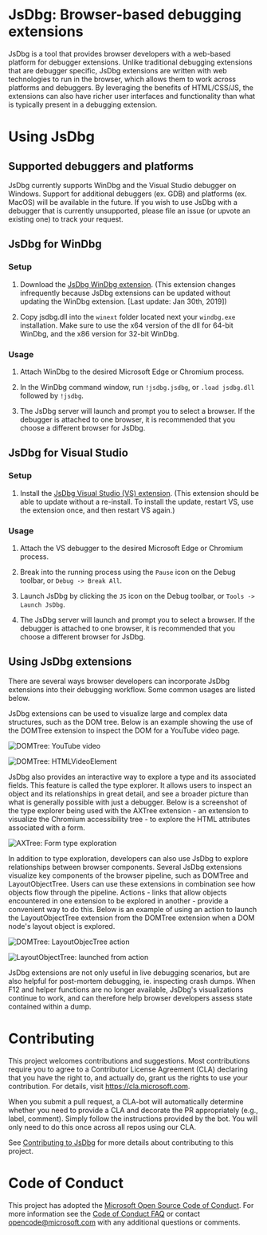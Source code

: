 # JsDbg: Browser-based debugging extensions
JsDbg is a tool that provides browser developers with a web-based platform for debugger extensions. Unlike traditional debugging extensions that are debugger specific, JsDbg extensions are written with web technologies to run in the browser, which allows them to work across platforms and debuggers. By leveraging the benefits of HTML/CSS/JS, the extensions can also have richer user interfaces and functionality than what is typically present in a debugging extension.

# Using JsDbg

## Supported debuggers and platforms

JsDbg currently supports WinDbg and the Visual Studio debugger on Windows. Support for additional debuggers (ex. GDB) and platforms (ex. MacOS) will be available in the future. If you wish to use JsDbg with a debugger that is currently unsupported, please file an issue (or upvote an existing one) to track your request.

## JsDbg for WinDbg

### Setup

1. Download the [JsDbg WinDbg extension](https://aka.ms/jsdbg-windbg). (This extension changes infrequently because JsDbg extensions can be updated without updating the WinDbg extension. [Last update: Jan 30th, 2019])

2. Copy jsdbg.dll into the `winext` folder located next your `windbg.exe` installation. Make sure to use the x64 version of the dll for 64-bit WinDbg, and the x86 version for 32-bit WinDbg.

### Usage

1. Attach WinDbg to the desired Microsoft Edge or Chromium process.

2. In the WinDbg command window, run `!jsdbg.jsdbg`, or `.load jsdbg.dll` followed by `!jsdbg`.

3. The JsDbg server will launch and prompt you to select a browser. If the debugger is attached to one browser, it is recommended that you choose a different browser for JsDbg.

## JsDbg for Visual Studio

### Setup

1. Install the [JsDbg Visual Studio (VS) extension](https://aka.ms/jsdbg-visualstudio). (This extension should be able to update without a re-install. To install the update, restart VS, use the extension once, and then restart VS again.)

### Usage

1. Attach the VS debugger to the desired Microsoft Edge or Chromium process.

2. Break into the running process using the `Pause` icon on the Debug toolbar, or `Debug -> Break All`.

3. Launch JsDbg by clicking the `JS` icon on the Debug toolbar, or `Tools -> Launch JsDbg`.

4. The JsDbg server will launch and prompt you to select a browser. If the debugger is attached to one browser, it is recommended that you choose a different browser for JsDbg.

## Using JsDbg extensions

There are several ways browser developers can incorporate JsDbg extensions into their debugging workflow. Some common usages are listed below.

JsDbg extensions can be used to visualize large and complex data structures, such as the DOM tree. Below is an example showing the use of the DOMTree extension to inspect the DOM for a YouTube video page.

![DOMTree: YouTube video](./readme/domtree_1.png "DOMTree: YouTube video")

![DOMTree: HTMLVideoElement](./readme/domtree_2.png "DOMTree: HTMLVideoElement")


JsDbg also provides an interactive way to explore a type and its associated fields. This feature is called the type explorer. It allows users to inspect an object and its relationships in great detail, and see a broader picture than what is generally possible with just a debugger. Below is a screenshot of the type explorer being used with the AXTree extension - an extension to visualize the Chromium accessibility tree - to explore the HTML attributes associated with a form.

![AXTree: Form type exploration](./readme/axtree_1.png "AXTree: Form type exploration")


In addition to type exploration, developers can also use JsDbg to explore relationships between browser components. Several JsDbg extensions visualize key components of the browser pipeline, such as DOMTree and LayoutObjectTree. Users can use these extensions in combination see how objects flow through the pipeline. Actions - links that allow objects encountered in one extension to be explored in another - provide a convenient way to do this. Below is an example of using an action to launch the LayoutObjectTree extension from the DOMTree extension when a DOM node's layout object is explored.

![DOMTree: LayoutObjecTree action](./readme/domtree_3.png "DOMTree: LayoutObjecTree action")

![LayoutObjectTree: launched from action](./readme/layoutobjecttree_1.png "LayoutObjectTree: launched from action")


JsDbg extensions are not only useful in live debugging scenarios, but are also helpful for post-mortem debugging, ie. inspecting crash dumps. When F12 and helper functions are no longer available, JsDbg's visualizations continue to work, and can therefore help browser developers assess state contained within a dump.

# Contributing

This project welcomes contributions and suggestions. Most contributions require you to agree to a
Contributor License Agreement (CLA) declaring that you have the right to, and actually do, grant us
the rights to use your contribution. For details, visit https://cla.microsoft.com.

When you submit a pull request, a CLA-bot will automatically determine whether you need to provide
a CLA and decorate the PR appropriately (e.g., label, comment). Simply follow the instructions
provided by the bot. You will only need to do this once across all repos using our CLA.

See [Contributing to JsDbg](./CONTRIBUTING.md) for more details about contributing to this project.

# Code of Conduct

This project has adopted the [Microsoft Open Source Code of Conduct](https://opensource.microsoft.com/codeofconduct/).
For more information see the [Code of Conduct FAQ](https://opensource.microsoft.com/codeofconduct/faq/) or
contact [opencode@microsoft.com](mailto:opencode@microsoft.com) with any additional questions or comments.